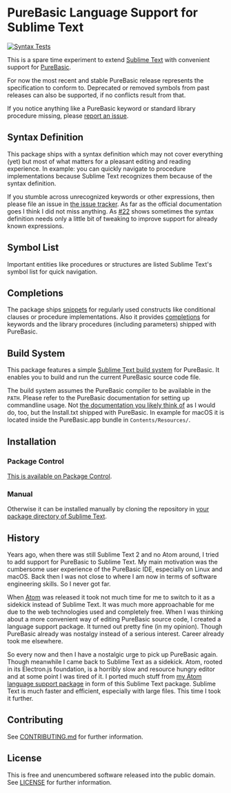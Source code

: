 # PureBasic Language Support for Sublime Text

[![Syntax Tests](https://github.com/peterthomashorn/purebasic-language-for-sublime-text/actions/workflows/main.yml/badge.svg)](https://github.com/peterthomashorn/purebasic-language-for-sublime-text/actions/workflows/main.yml)

This is a spare time experiment to extend [Sublime Text](https://www.sublimetext.com) with convenient support for [PureBasic](https://www.purebasic.com).

For now the most recent and stable PureBasic release represents the specification to conform to.
Deprecated or removed symbols from past releases can also be supported, if no conflicts result from that.

If you notice anything like a PureBasic keyword or standard library procedure missing, please [report an issue](https://github.com/peterthomashorn/purebasic-language-for-sublime-text/issues).

## Syntax Definition

This package ships with a syntax definition which may not cover everything (yet) but most of what matters for a pleasant editing and reading experience.
In example: you can quickly navigate to procedure implementations because Sublime Text recognizes them because of the syntax definition.

If you stumble across unrecognized keywords or other expressions, then please file an issue in [the issue tracker](https://github.com/peterthomashorn/purebasic-language-for-sublime-text/issues). As far as the official documentation goes I think I did not miss anything. As [#22](https://github.com/peterthomashorn/purebasic-language-for-sublime-text/issues/22) shows sometimes the syntax definition needs only a little bit of tweaking to improve support for already known expressions.

## Symbol List

Important entities like procedures or structures are listed Sublime Text's symbol list for quick navigation.

## Completions

The package ships [snippets](https://www.sublimetext.com/docs/completions.html) for regularly used constructs like conditional clauses or procedure implementations.
Also it provides [completions](https://www.sublimetext.com/docs/completions.html) for keywords and the library procedures (including parameters) shipped with PureBasic.

## Build System

This package features a simple [Sublime Text build system](https://www.sublimetext.com/docs/build_systems.html) for PureBasic.
It enables you to build and run the current PureBasic source code file.

The build system assumes the PureBasic compiler to be available in the `PATH`.
Please refer to the PureBasic documentation for setting up commandline usage. Not [the documentation you likely think of](https://www.purebasic.com/documentation/) as I would do, too, but the Install.txt shipped with PureBasic. In example for macOS it is located inside the PureBasic.app bundle in `Contents/Resources/`.

## Installation

### Package Control

[This is available on Package Control](https://packagecontrol.io/packages/PureBasic).

### Manual

Otherwise it can be installed manually by cloning the repository in [your package directory of Sublime Text](https://www.sublimetext.com/docs/packages.html#locations).

## History

Years ago, when there was still Sublime Text 2 and no Atom around, I tried to add support for PureBasic to Sublime Text.
My main motivation was the cumbersome user experience of the PureBasic IDE, especially on Linux and macOS.
Back then I was not close to where I am now in terms of software engineering skills. So I never got far.

When [Atom](https://atom.io) was released it took not much time for me to switch to it as a sidekick instead of Sublime Text.
It was much more approachable for me due to the web technologies used and completely free.
When I was thinking about a more convenient way of editing PureBasic source code, I created a language support package.
It turned out pretty fine (in my opinion). Though PureBasic already was nostalgy instead of a serious interest.
Career already took me elsewhere.

So every now and then I have a nostalgic urge to pick up PureBasic again. Though meanwhile I came back to Sublime Text as a sidekick.
Atom, rooted in its Electron.js foundation, is a horribly slow and resource hungry editor and at some point I was tired of it.
I ported much stuff from [my Atom language support package](https://github.com/peterthomashorn/language-purebasic) in form of this Sublime Text package.
Sublime Text is much faster and efficient, especially with large files. This time I took it further.

## Contributing

See [CONTRIBUTING.md](CONTRIBUTING.md) for further information.

## License

This is free and unencumbered software released into the public domain.
See [LICENSE](LICENSE) for further information.
